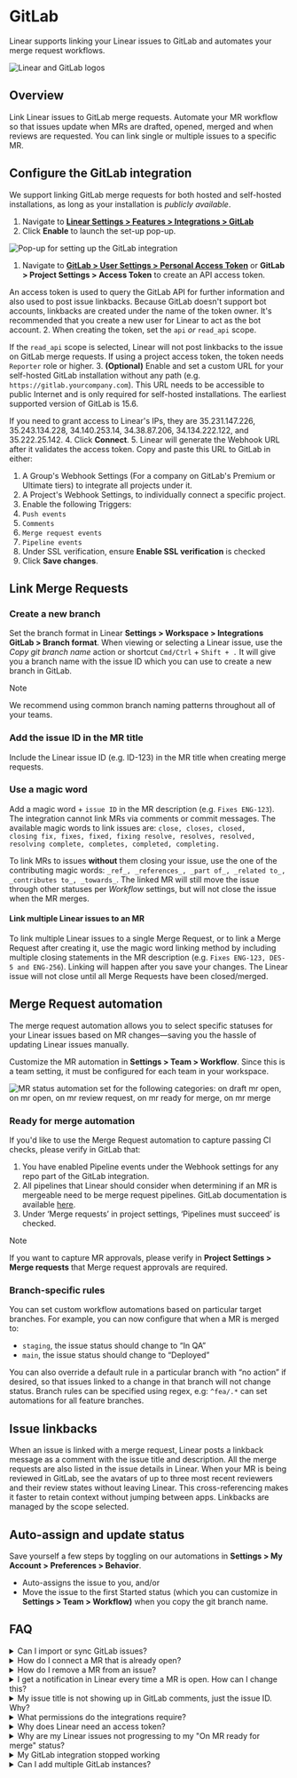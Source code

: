 # GitLab

Linear supports linking your Linear issues to GitLab and automates your merge request workflows.

![Linear and GitLab logos](https://webassets.linear.app/images/ornj730p/production/ddb204c0ce58455072e7f2443afe4c0cc6b07dbc-2160x1326.png?q=95&auto=format&dpr=2)

## Overview

Link Linear issues to GitLab merge requests. Automate your MR workflow so that issues update when MRs are drafted, opened, merged and when reviews are requested. You can link single or multiple issues to a specific MR.

## Configure the GitLab integration

We support linking GitLab merge requests for both hosted and self-hosted installations, as long as your installation is _publicly available_. 

1. Navigate to [**Linear Settings > Features > Integrations > GitLab**](https://linear.app/settings/integrations/gitlab)
2. Click **Enable** to launch the set-up pop-up.

![Pop-up for setting up the GitLab integration](https://webassets.linear.app/images/ornj730p/production/535b00faf5fdbfad01399eb8bdaffb7ca1efa780-1002x948.png?q=95&auto=format&dpr=2)

1. Navigate to [**GitLab > User Settings > Personal Access Token**](https://gitlab.com/-/profile/personal_access_tokens) or **GitLab > Project Settings > Access Token** to create an API access token.  
  
An access token is used to query the GitLab API for further information and also used to post issue linkbacks. Because GitLab doesn't support bot accounts, linkbacks are created under the name of the token owner. It's recommended that you create a new user for Linear to act as the bot account.
2. When creating the token, set the `api` _or_ `read_api` scope.  
  
If the `read_api` scope is selected, Linear will not post linkbacks to the issue on GitLab merge requests. If using a project access token, the token needs `Reporter` role or higher.
3. **(Optional)** Enable and set a custom URL for your self-hosted GitLab installation without any path (e.g. `https://gitlab.yourcompany.com`). This URL needs to be accessible to public Internet and is only required for self-hosted installations. The earliest supported version of GitLab is 15.6.  
  
If you need to grant access to Linear's IPs, they are 35.231.147.226, 35.243.134.228, 34.140.253.14, 34.38.87.206, 34.134.222.122, and 35.222.25.142.
4. Click **Connect**.
5. Linear will generate the Webhook URL after it validates the access token. Copy and paste this URL to GitLab in either:
  1. A Group's Webhook Settings (For a company on GitLab's Premium or Ultimate tiers) to integrate all projects under it.
  2. A Project's Webhook Settings, to individually connect a specific project.
6. Enable the following Triggers:
  1. `Push events`
  2. `Comments`
  3. `Merge request events`
  4. `Pipeline events`
7. Under SSL verification, ensure **Enable SSL verification** is checked
8. Click **Save changes**.

## Link Merge Requests

### Create a new branch

Set the branch format in Linear **Settings > Workspace > Integrations GitLab > Branch format**. When viewing or selecting a Linear issue, use the _Copy git branch name_ action or shortcut `Cmd/Ctrl` + `Shift + .` It will give you a branch name with the issue ID which you can use to create a new branch in GitLab.

> [!NOTE]
> We recommend using common branch naming patterns throughout all of your teams.

### Add the issue ID in the MR title

Include the Linear issue ID (e.g. ID-123) in the MR title when creating merge requests.

### Use a magic word

Add a magic word + `issue ID` in the MR description (e.g. `Fixes ENG-123`). The integration cannot link MRs via comments or commit messages. The available magic words to link issues are: `close, closes, closed, closing fix, fixes, fixed, fixing resolve, resolves, resolved, resolving complete, completes, completed, completing.`

To link MRs to issues **without** them closing your issue, use the one of the contributing magic words: `_ref_, _references_, _part of_, _related to_, _contributes to_, _towards_`. The linked MR will still move the issue through other statuses per _Workflow_ settings, but will not close the issue when the MR merges.

#### Link multiple Linear issues to an MR

To link multiple Linear issues to a single Merge Request, or to link a Merge Request after creating it, use the magic word linking method by including multiple closing statements in the MR description (e.g. `Fixes ENG-123, DES-5 and ENG-256`). Linking will happen after you save your changes. The Linear issue will not close until all Merge Requests have been closed/merged.

## Merge Request automation

The merge request automation allows you to select specific statuses for your Linear issues based on MR changes—saving you the hassle of updating Linear issues manually. 

Customize the MR automation in **Settings > Team > Workflow**. Since this is a team setting, it must be configured for each team in your workspace.  


![MR status automation set for the following categories: on draft mr open, on mr open, on mr review request, on mr ready for merge, on mr merge](https://webassets.linear.app/images/ornj730p/production/b26feeac53ba12d391fef53daa87a38366e4a6f2-1346x676.png?q=95&auto=format&dpr=2)

### Ready for merge automation

If you'd like to use the Merge Request automation to capture passing CI checks, please verify in GitLab that:

1. You have enabled Pipeline events under the Webhook settings for any repo part of the GitLab integration.
2. All pipelines that Linear should consider when determining if an MR is mergeable need to be merge request pipelines. GitLab documentation is available [here](https://docs.gitlab.com/ee/ci/pipelines/merge_request_pipelines.html).
3. Under ‘Merge requests’ in project settings, ‘Pipelines must succeed’ is checked.

> [!NOTE]
> If you want to capture MR approvals, please verify in **Project Settings > Merge requests** that Merge request approvals are required.

### Branch-specific rules

You can set custom workflow automations based on particular target branches. For example, you can now configure that when a MR is merged to:

* `staging`, the issue status should change to “In QA”
* `main`, the issue status should change to “Deployed”

You can also override a default rule in a particular branch with “no action” if desired, so that issues linked to a change in that branch will not change status. Branch rules can be specified using regex, e.g: `^fea/.*` can set automations for all feature branches.

## **Issue linkbacks**

When an issue is linked with a merge request, Linear posts a linkback message as a comment with the issue title and description. All the merge requests are also listed in the issue details in Linear. When your MR is being reviewed in GitLab, see the avatars of up to three most recent reviewers and their review states without leaving Linear. This cross-referencing makes it faster to retain context without jumping between apps. Linkbacks are managed by the scope selected.

## Auto-assign and update status

Save yourself a few steps by toggling on our automations in **Settings > My Account > Preferences > Behavior**.

* Auto-assigns the issue to you, and/or
* Move the issue to the first Started status (which you can customize in **Settings > Team > Workflow)** when you copy the git branch name.

## FAQ

<details>
<summary>Can I import or sync GitLab issues?</summary>
Our issue migration assistant does not support GitLab issues. We suggest customizing the CLI importer to import issues. One option is to customize the importer to support GitLab imports. Another option is to export GitLab issues to a CSV and then modify the headers and format so that it matches one of the issue trackers supported by the CLI.
</details>

<details>
<summary>How do I connect a MR that is already open?</summary>
Modify the MR title or description to link an issue. See the section on this page titled _Linking MRs to issues_.
</details>

<details>
<summary>How do I remove a MR from an issue?</summary>
Open the issue in Linear and right click on the merge request attachment to bring up an option to remove it. You can also do this through the command menu in Linear by viewing or selecting an issue, then searching for `git.`
</details>

<details>
<summary>I get a notification in Linear every time a MR is open. How can I change this?</summary>
Go to integration settings and remove linkbacks. This should reduce the notifications.
</details>

<details>
<summary>My issue title is not showing up in GitLab comments, just the issue ID. Why?</summary>
If your team is private, we won't disclose the issue title. The link will go to your Linear issue and be accessible only by users who are part of that private team.
</details>

<details>
<summary>What permissions do the integrations require?</summary>
On GitLab, we have both read and write access with their API (they don't have separate permissions for comments).
</details>

<details>
<summary>Why does Linear need an access token?</summary>
During integration setup, Linear requires an access token. The below is an exhaustive list of how that token is used:

* To get supplemental information about merge requests that isn't included in the webhooks we receive
* For posting linkbacks on linked merge requests
* To retrieve merge request information when linking an MR to an issue (for rich attachment)
* To retrieve merge request mergeability status when a pipeline completes
</details>

<details>
<summary>Why are my Linear issues not progressing to my "On MR ready for merge" status?</summary>
We currently only allow issues to transition to the status you've chosen for "On MR ready for merge" if you also have a status selected for "On MR review request or activity". Make sure that you have a status selected for this event.  


![GitLab MR workflow status events](https://webassets.linear.app/images/ornj730p/production/69971e7151c829466d84567e82fbf516db5c6390-1586x742.png?q=95&auto=format&dpr=2)
*GitLab MR workflow status events*
</details>

<details>
<summary>My GitLab integration stopped working</summary>
In GitLab's webhook settings, check that the webhook used for Linear is active. If it isn't, please send take a screenshot of its recent events and send it into [support@linear.app](mailto:support@linear.app) for further support. 

In the meantime, please click the "Test" button for the relevant webhook and confirm if you continue to see issues with the integration.
</details>

<details>
<summary>Can I add multiple GitLab instances?</summary>
It is not currently possible to connect multiple GitLab instances to your Linear workspace, you will need to select one GitLab instance to connect within your GitLab settings.
</details>